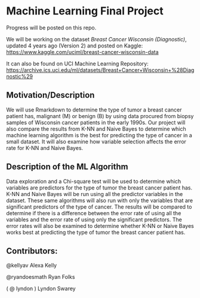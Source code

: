 # Machine Learning Final Project
Progress will be posted on this repo. 

We will be working on the dataset *Breast Cancer Wisconsin (Diagnostic)*,  updated 4 years ago (Version 2) and posted on Kaggle: 
https://www.kaggle.com/uciml/breast-cancer-wisconsin-data

It can also be found on UCI Machine Learning Repository: https://archive.ics.uci.edu/ml/datasets/Breast+Cancer+Wisconsin+%28Diagnostic%29

## Motivation/Description
We will use Rmarkdown to determine the type of tumor a breast cancer patient has, malignant (M) or benign (B) by using data procured from biopsy samples of Wisconsin cancer patients in the early 1990s. Our project will also compare the results from K-NN and Naive Bayes to determine which machine learning algorithm is the best for predicting the type of cancer in a small dataset. It will also examine how variable selection affects the error rate for K-NN and Naive Bayes.

## Description of the ML Algorithm
Data exploration and a Chi-square test will be used to determine which variables are predictors for the type of tumor the breast cancer patient has. K-NN and Naive Bayes will be run using all the predictor variables in the dataset. These same algorithms will also run with only the variables that are significant predictors of the type of cancer. The results will be compared to determine if there is a difference between the error rate of using all the variables and the error rate of using only the significant predictors. The error rates will also be examined to determine whether K-NN or Naive Bayes works best at predicting the type of tumor the breast cancer patient has.

## Contributors: 
@kellyav Alexa Kelly

@ryandoesmath Ryan Folks 

( @ lyndon ) Lyndon Swarey 

